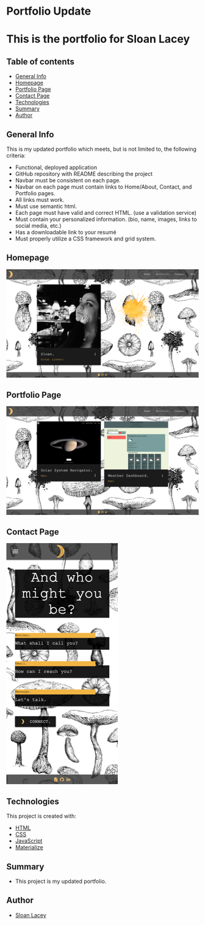 # Portfolio Update

# This is the portfolio for Sloan Lacey

## Table of contents
- [General Info](#general-info)
- [Homepage](#homepage)
- [Portfolio Page](#portfolio-page)
- [Contact Page](#contact-page)
- [Technologies](#technologies)
- [Summary](#summary)
- [Author](#author)

## General Info
This is my updated portfolio which meets, but is not limited to, the following criteria:
* Functional, deployed application
* GitHub repository with README describing the project
* Navbar must be consistent on each page.
* Navbar on each page must contain links to Home/About, Contact, and Portfolio pages.
* All links must work.
* Must use semantic html.
* Each page must have valid and correct HTML. (use a validation service)
* Must contain your personalized information. (bio, name, images, links to social media, etc.)
* Has a downloadable link to your resumé
* Must properly utilize a CSS framework and grid system.

## Homepage
![About Page](https://github.com/sloanlacey/portfolio-update/blob/main/assets/images/sloanhome.png)

## Portfolio Page
![Portfolio Page](https://github.com/sloanlacey/portfolio-update/blob/main/assets/images/sloanportfolio.png)

## Contact Page
![Contact Page](https://github.com/sloanlacey/portfolio-update/blob/main/assets/images/sloancontact.png)

## Technologies
This project is created with:
- [HTML](https://html.com/)
- [CSS](https://www.w3.org/Style/CSS/Overview.en.html)
- [JavaScript](https://www.javascript.com/)
- [Materialize](https://materializecss.com/)

## Summary
- This project is my updated portfolio.

## Author
- [Sloan Lacey](https://github.com/sloanlacey)
